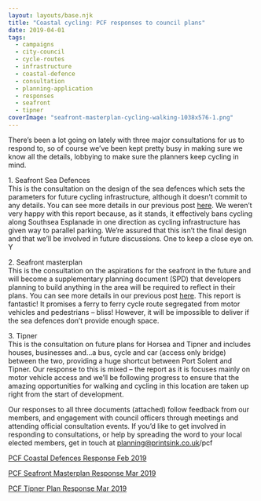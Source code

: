 ```yaml
---
layout: layouts/base.njk
title: "Coastal cycling: PCF responses to council plans"
date: 2019-04-01
tags:  
  - campaigns
  - city-council
  - cycle-routes
  - infrastructure 
  - coastal-defence
  - consultation
  - planning-application
  - responses
  - seafront
  - tipner
coverImage: "seafront-masterplan-cycling-walking-1038x576-1.png"
---
```


There’s been a lot going on lately with three major consultations for us to respond to, so of course we’ve been kept pretty busy in making sure we know all the details, lobbying to make sure the planners keep cycling in mind.

1\. Seafront Sea Defences  
This is the consultation on the design of the sea defences which sets the parameters for future cycling infrastructure, although it doesn’t commit to any details. You can see more details in our previous post [here](http://www.printsink.co.uk/pcf/2019/02/seafront-cycling-action-needed-now-now-now/). We weren’t very happy with this report because, as it stands, it effectively bans cycling along Southsea Esplanade in one direction as cycling infrastructure has given way to parallel parking. We’re assured that this isn’t the final design and that we’ll be involved in future discussions. One to keep a close eye on. Y

2\. Seafront masterplan  
This is the consultation on the aspirations for the seafront in the future and will become a supplementary planning document (SPD) that developers planning to build anything in the area will be required to reflect in their plans. You can see more details in our previous post [here](http://www.printsink.co.uk/pcf/2019/02/seafront-cycling-action-needed-now-now-now/). This report is fantastic! It promises a ferry to ferry cycle route segregated from motor vehicles and pedestrians – bliss! However, it will be impossible to deliver if the sea defences don’t provide enough space.

3\. Tipner  
This is the consultation on future plans for Horsea and Tipner and includes houses, businesses and…a bus, cycle and car (access only bridge) between the two, providing a huge shortcut between Port Solent and Tipner. Our response to this is mixed – the report as it is focuses mainly on motor vehicle access and we’ll be following progress to ensure that the amazing opportunities for walking and cycling in this location are taken up right from the start of development.

Our responses to all three documents (attached) follow feedback from our members, and engagement with council officers through meetings and attending official consultation events. If you’d like to get involved in responding to consultations, or help by spreading the word to your local elected members, get in touch at planning@printsink.co.uk/pcf

[PCF Coastal Defences Response Feb 2019](http://www.printsink.co.uk/pcf/2019/04/coastal-cycling-pcf-responses-to-council-plans/pcf-coastal-defences-response-feb-2019/)

[PCF Seafront Masterplan Response Mar 2019](http://www.printsink.co.uk/pcf/2019/04/coastal-cycling-pcf-responses-to-council-plans/pcf-seafront-masterplan-response-mar-2019/)

[PCF Tipner Plan Response Mar 2019](http://www.printsink.co.uk/pcf/2019/04/coastal-cycling-pcf-responses-to-council-plans/pcf-tipner-plan-response-mar-2019/)
